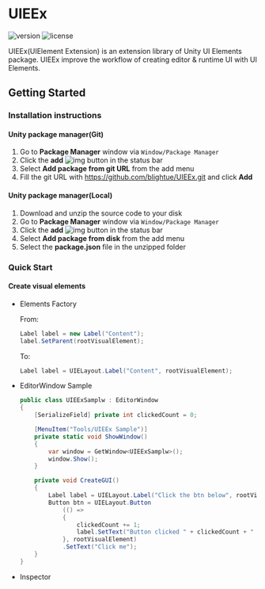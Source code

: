 # UIEEx

![version](https://badgen.net/badge/version/0.1.0/orange) ![license](https://badgen.net/github/license/blightue/UIEEx)

UIEEx(UIElement Extension) is an extension library of Unity UI Elements package. UIEEx improve the workflow of creating editor &amp; runtime UI with UI Elements.

## Getting Started

### Installation instructions

#### Unity package manager(Git)

1. Go to **Package Manager** window via `Window/Package Manager`
2. Click the **add** ![img](https://docs.unity3d.com/uploads/Main/iconAdd.png) button in the status bar
3. Select **Add package from git URL** from the add menu
4. Fill the git URL with https://github.com/blightue/UIEEx.git and click **Add**

#### Unity package manager(Local)

1. Download and unzip the source code to your disk
2. Go to **Package Manager** window via `Window/Package Manager`
3. Click the **add** ![img](https://docs.unity3d.com/uploads/Main/iconAdd.png) button in the status bar
4. Select **Add package from disk** from the add menu
5. Select the **package.json** file in the unzipped folder

### Quick Start

#### Create visual elements

* Elements Factory

  From:
  ```csharp
  Label label = new Label("Content");
  label.SetParent(rootVisualElement);
  ```
  
  To:
  ```csharp
  Label label = UIELayout.Label("Content", rootVisualElement);
  ```

* EditorWindow Sample

    ```c#
    public class UIEExSamplw : EditorWindow
    {
        [SerializeField] private int clickedCount = 0;
    
        [MenuItem("Tools/UIEEx Sample")]
        private static void ShowWindow()
        {
            var window = GetWindow<UIEExSamplw>();
            window.Show();
        }
    
        private void CreateGUI()
        {
            Label label = UIELayout.Label("Click the btn below", rootVisualElement);
            Button btn = UIELayout.Button
                (() =>
                {
                    clickedCount += 1;
                    label.SetText("Button clicked " + clickedCount + " times");
                }, rootVisualElement)
                .SetText("Click me");
        }
    }
    ```
* Inspector